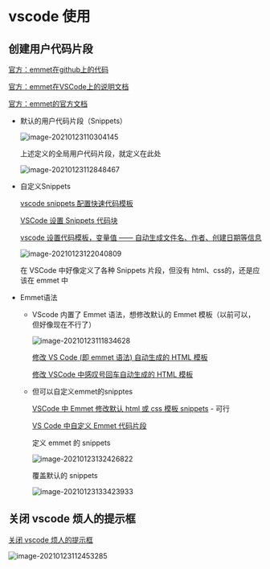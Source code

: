 # vscode 使用

## 创建用户代码片段

[官方：emmet在github上的代码](https://github.com/emmetio/emmet)

[官方：emmet在VSCode上的说明文档](https://code.visualstudio.com/docs/editor/emmet)

[官方：emmet的官方文档](https://docs.emmet.io/)

- 默认的用户代码片段（Snippets）

  ![image-20210123110304145](https://gitee.com/twilight_h_1184651848/pic-go-img/raw/master/软件插件轮子/all/20210123110306.png)

  上述定义的全局用户代码片段，就定义在此处

  ![image-20210123112848467](https://gitee.com/twilight_h_1184651848/pic-go-img/raw/master/软件插件轮子/all/20210123112850.png)

- 自定义Snippets

  [vscode snippets 配置快速代码模板](https://blog.csdn.net/qq_31331027/article/details/84635553)

  [VSCode 设置 Snippets 代码块](https://blog.csdn.net/ArtinCode/article/details/102961785)
  
  [vscode 设置代码模板，变量值 —— 自动生成文件名、作者、创建日期等信息](https://blog.csdn.net/weixin_44901175/article/details/107617912)
  
  ![image-20210123122040809](https://gitee.com/twilight_h_1184651848/pic-go-img/raw/master/软件插件轮子/all/20210123122042.png)
  
  在 VSCode 中好像定义了各种 Snippets 片段，但没有 html、css的，还是应该在 emmet 中
  
- Emmet语法

  + VScode 内置了 Emmet 语法，想修改默认的 Emmet 模板（以前可以，但好像现在不行了）

    ![image-20210123111834628](https://gitee.com/twilight_h_1184651848/pic-go-img/raw/master/软件插件轮子/all/20210123111835.png)

    [修改 VS Code (即 emmet 语法) 自动生成的 HTML 模板](https://www.jianshu.com/p/4effad66eccc)

    [修改 VSCode 中感叹号回车自动生成的 HTML 模板](https://blog.csdn.net/qq_42123832/article/details/107492506)

  + 但可以自定义emmet的snipptes
  
    [VSCode 中 Emmet 修改默认 html 或 css 模板 snippets](https://blog.csdn.net/weixin_42655717/article/details/112533401) - 可行
  
    [VS Code 中自定义 Emmet 代码片段](https://blog.csdn.net/zjthorse/article/details/83048869)

    定义 emmet 的 snippets

    ![image-20210123132426822](https://gitee.com/twilight_h_1184651848/pic-go-img/raw/master/软件插件轮子/all/20210123132429.png)

    覆盖默认的 snippets
  
    ![image-20210123133423933](https://gitee.com/twilight_h_1184651848/pic-go-img/raw/master/软件插件轮子/all/20210123133425.png)

## 关闭 vscode 烦人的提示框

[关闭 vscode 烦人的提示框](https://blog.csdn.net/liuyuemozhu/article/details/101056556)

![image-20210123112453285](https://gitee.com/twilight_h_1184651848/pic-go-img/raw/master/软件插件轮子/all/20210123112454.png)